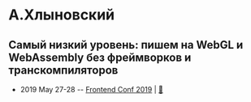 # А.Хлыновский

## Самый низкий уровень: пишем на WebGL и WebAssembly без фреймворков и транскомпиляторов
- 2019 May 27-28 -- [Frontend Conf 2019](https://www.youtube.com/watch?v=hTeMaNKNWxo)  | [:notebook:](https://subzey.bitbucket.io/hello.html)  
